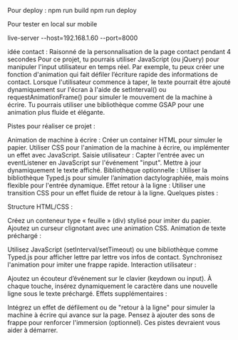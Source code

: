 Pour deploy :
npm run build
npm run deploy

Pour tester en local sur mobile

 live-server --host=192.168.1.60 --port=8000


 idée contact : 
 Raisonné de la personnalisation de la page contact pendant 4 secondes
Pour ce projet, tu pourrais utiliser JavaScript (ou jQuery) pour manipuler l'input utilisateur en temps réel. Par exemple, tu peux créer une fonction d'animation qui fait défiler l’écriture rapide des informations de contact. Lorsque l'utilisateur commence à taper, le texte pourrait être ajouté dynamiquement sur l'écran à l'aide de setInterval() ou requestAnimationFrame() pour simuler le mouvement de la machine à écrire. Tu pourrais utiliser une bibliothèque comme GSAP pour une animation plus fluide et élégante.

Pistes pour réaliser ce projet :

Animation de machine à écrire : Créer un container HTML pour simuler le papier. Utiliser CSS pour l'animation de la machine à écrire, ou implémenter un effet avec JavaScript.
Saisie utilisateur : Capter l'entrée avec un eventListener en JavaScript sur l'événement "input". Mettre à jour dynamiquement le texte affiché.
Bibliothèque optionnelle : Utiliser la bibliothèque Typed.js pour simuler l’animation dactylographiée, mais moins flexible pour l'entrée dynamique.
Effet retour à la ligne : Utiliser une transition CSS pour un effet fluide de retour à la ligne.
Quelques pistes :

Structure HTML/CSS :

Créez un conteneur type « feuille » (div) stylisé pour imiter du papier.
Ajoutez un curseur clignotant avec une animation CSS.
Animation de texte préchargé :

Utilisez JavaScript (setInterval/setTimeout) ou une bibliothèque comme Typed.js pour afficher lettre par lettre vos infos de contact.
Synchronisez l'animation pour imiter une frappe rapide.
Interaction utilisateur :

Ajoutez un écouteur d’événement sur le clavier (keydown ou input).
À chaque touche, insérez dynamiquement le caractère dans une nouvelle ligne sous le texte préchargé.
Effets supplémentaires :

Intégrez un effet de défilement ou de "retour à la ligne" pour simuler la machine à écrire qui avance sur la page.
Pensez à ajouter des sons de frappe pour renforcer l'immersion (optionnel).
Ces pistes devraient vous aider à démarrer.